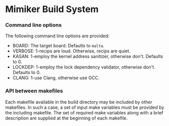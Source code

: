 Mimiker Build System
======================

### Command line options

The following command line options are provided:
- BOARD: The target board. Defaults to `malta`.
- VERBOSE: 1-recips are loud. Otherwise, recips are quiet.
- KASAN: 1-employ the kernel address sanitizer, otherwise don't. Defaults to 0.
- LOCKDEP: 1-employ the lock dependency validator, otherwise don't. Defaults to 0.
- CLANG: 1-use Clang, otherwise use GCC.

### API between makefiles

Each makefile available in the build directory may be included by other makefiles. In such a case, a set of input make variables must be provided by the including makefile. The set of required make variables along with a brief description are supplied at the beginning of each makefile.
